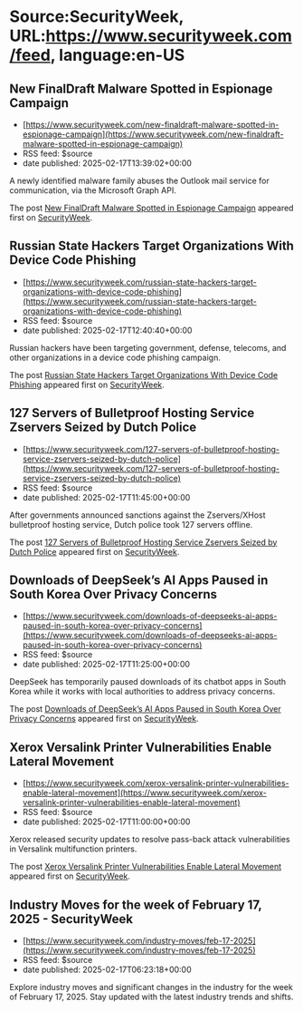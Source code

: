 # Source:SecurityWeek, URL:https://www.securityweek.com/feed, language:en-US

## New FinalDraft Malware Spotted in Espionage Campaign
 - [https://www.securityweek.com/new-finaldraft-malware-spotted-in-espionage-campaign](https://www.securityweek.com/new-finaldraft-malware-spotted-in-espionage-campaign)
 - RSS feed: $source
 - date published: 2025-02-17T13:39:02+00:00

<p>A newly identified malware family abuses the Outlook mail service for communication, via the Microsoft Graph API.</p>
<p>The post <a href="https://www.securityweek.com/new-finaldraft-malware-spotted-in-espionage-campaign/">New FinalDraft Malware Spotted in Espionage Campaign</a> appeared first on <a href="https://www.securityweek.com">SecurityWeek</a>.</p>

## Russian State Hackers Target Organizations With Device Code Phishing
 - [https://www.securityweek.com/russian-state-hackers-target-organizations-with-device-code-phishing](https://www.securityweek.com/russian-state-hackers-target-organizations-with-device-code-phishing)
 - RSS feed: $source
 - date published: 2025-02-17T12:40:40+00:00

<p>Russian hackers have been targeting government, defense, telecoms, and other organizations in a device code phishing campaign.</p>
<p>The post <a href="https://www.securityweek.com/russian-state-hackers-target-organizations-with-device-code-phishing/">Russian State Hackers Target Organizations With Device Code Phishing</a> appeared first on <a href="https://www.securityweek.com">SecurityWeek</a>.</p>

## 127 Servers of Bulletproof Hosting Service Zservers Seized by Dutch Police
 - [https://www.securityweek.com/127-servers-of-bulletproof-hosting-service-zservers-seized-by-dutch-police](https://www.securityweek.com/127-servers-of-bulletproof-hosting-service-zservers-seized-by-dutch-police)
 - RSS feed: $source
 - date published: 2025-02-17T11:45:00+00:00

<p>After governments announced sanctions against the Zservers/XHost bulletproof hosting service, Dutch police took 127 servers offline.</p>
<p>The post <a href="https://www.securityweek.com/127-servers-of-bulletproof-hosting-service-zservers-seized-by-dutch-police/">127 Servers of Bulletproof Hosting Service Zservers Seized by Dutch Police</a> appeared first on <a href="https://www.securityweek.com">SecurityWeek</a>.</p>

## Downloads of DeepSeek’s AI Apps Paused in South Korea Over Privacy Concerns
 - [https://www.securityweek.com/downloads-of-deepseeks-ai-apps-paused-in-south-korea-over-privacy-concerns](https://www.securityweek.com/downloads-of-deepseeks-ai-apps-paused-in-south-korea-over-privacy-concerns)
 - RSS feed: $source
 - date published: 2025-02-17T11:25:00+00:00

<p>DeepSeek has temporarily paused downloads of its chatbot apps in South Korea while it works with local authorities to address privacy concerns.</p>
<p>The post <a href="https://www.securityweek.com/downloads-of-deepseeks-ai-apps-paused-in-south-korea-over-privacy-concerns/">Downloads of DeepSeek&#8217;s AI Apps Paused in South Korea Over Privacy Concerns</a> appeared first on <a href="https://www.securityweek.com">SecurityWeek</a>.</p>

## Xerox Versalink Printer Vulnerabilities Enable Lateral Movement
 - [https://www.securityweek.com/xerox-versalink-printer-vulnerabilities-enable-lateral-movement](https://www.securityweek.com/xerox-versalink-printer-vulnerabilities-enable-lateral-movement)
 - RSS feed: $source
 - date published: 2025-02-17T11:00:00+00:00

<p>Xerox released security updates to resolve pass-back attack vulnerabilities in Versalink multifunction printers.</p>
<p>The post <a href="https://www.securityweek.com/xerox-versalink-printer-vulnerabilities-enable-lateral-movement/">Xerox Versalink Printer Vulnerabilities Enable Lateral Movement</a> appeared first on <a href="https://www.securityweek.com">SecurityWeek</a>.</p>

## Industry Moves for the week of February 17, 2025 - SecurityWeek
 - [https://www.securityweek.com/industry-moves/feb-17-2025](https://www.securityweek.com/industry-moves/feb-17-2025)
 - RSS feed: $source
 - date published: 2025-02-17T06:23:18+00:00

Explore industry moves and significant changes in the industry for the week of February 17, 2025. Stay updated with the latest industry trends and shifts.

